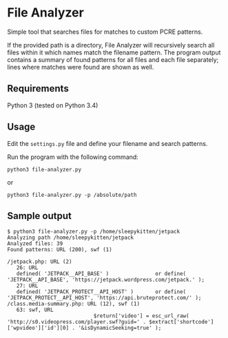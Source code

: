 # File Analyzer
Simple tool that searches files for matches to custom PCRE patterns.

If the provided path is a directory, File Analyzer will recursively search all files within it which names match the filename pattern. The program output contains a summary of found patterns for all files and each file separately; lines where matches were found are shown as well.

## Requirements
Python 3 (tested on Python 3.4)

## Usage
Edit the `settings.py` file and define your filename and search patterns.

Run the program with the following command:

`python3 file-analyzer.py`

or

`python3 file-analyzer.py -p /absolute/path`

## Sample output
```
$ python3 file-analyzer.py -p /home/sleepykitten/jetpack 
Analyzing path /home/sleepykitten/jetpack
Analyzed files: 39
Found patterns: URL (200), swf (1) 

/jetpack.php: URL (2) 
   26: URL
   defined( 'JETPACK__API_BASE' )               or define( 'JETPACK__API_BASE', 'https://jetpack.wordpress.com/jetpack.' );
   27: URL
   defined( 'JETPACK_PROTECT__API_HOST' )       or define( 'JETPACK_PROTECT__API_HOST', 'https://api.bruteprotect.com/' );
/class.media-summary.php: URL (12), swf (1) 
   63: swf, URL
   							$return['video'] = esc_url_raw( 'http://s0.videopress.com/player.swf?guid=' . $extract['shortcode']['wpvideo']['id'][0] . '&isDynamicSeeking=true' );
```
